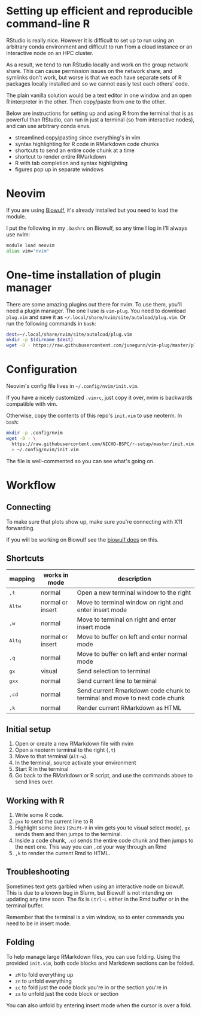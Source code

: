 # Setting up efficient and reproducible command-line R

RStudio is really nice. However it is difficult to set up to run using an
arbitrary conda environment and difficult to run from a cloud instance or an
interactive node on an HPC cluster.

As a result, we tend to run RStudio locally and work on the group network
share. This can cause permission issues on the network share, and symlinks
don't work, but worse is that we each have separate sets of R packages locally
installed and so we cannot easily test each others' code.

The plain vanilla solution would be a text editor in one window and an open
R interpreter in the other. Then copy/paste from one to the other.

Below are instructions for setting up and using R from the terminal that is as
powerful than RStudio, can run in just a terminal (so from interactive nodes),
and can use arbitrary conda envs.

- streamlined copy/pasting since everything's in vim
- syntax highlighting for R code in RMarkdown code chunks
- shortcuts to send an entire code chunk at a time
- shortcut to render entire RMarkdown
- R with tab completion and syntax highlighting
- figures pop up in separate windows

# Neovim

If you are using [Biowulf](https://hpc.nih.gov), it's already installed but you
need to load the module.

I put the following in my `.bashrc` on Biowulf, so any time I log in I'll
always use nvim:

```bash
module load neovim
alias vim="nvim"
```

# One-time installation of plugin manager

There are some amazing plugins out there for nvim. To use them, you'll need
a plugin manager. The one I use is `vim-plug`. You need to download `plug.vim`
and save it as `~/.local/share/nvim/site/autoload/plug.vim`. Or run the
following commands in `bash`:

```bash
dest=~/.local/share/nvim/site/autoload/plug.vim
mkdir -p $(dirname $dest)
wget -O - https://raw.githubusercontent.com/junegunn/vim-plug/master/plug.vim > $dest
```

# Configuration

Neovim's config file lives in `~/.config/nvim/init.vim`.

If you have a nicely customized `.vimrc`, just copy it over, nvim is backwards
compatible with vim.

Otherwise, copy the contents of this repo's `init.vim` to use neoterm. In `bash`:

```bash
mkdir -p .config/nvim
wget -O - \
  https://raw.githubusercontent.com/NICHD-BSPC/r-setup/master/init.vim \
  > ~/.config/nvim/init.vim
```

The file is well-commented so you can see what's going on.

# Workflow

## Connecting

To make sure that plots show up, make sure you're connecting with X11 forwarding.

If you will be working on Biowulf see the [biowulf
docs](https://hpc.nih.gov/docs/connect.html) on this.

## Shortcuts

| mapping                              | works in mode    | description                                                               |
|--------------------------------------|------------------|---------------------------------------------------------------------------|
| <kbd>,</kbd><kbd>t</kbd>             | normal           | Open a new terminal window to the right                                   |
| <kbd>Alt</kbd><kbd>w</kbd>           | normal or insert | Move to terminal window on right and enter insert mode                    |
| <kbd>,</kbd><kbd>w</kbd>             | normal           | Move to terminal on right and enter insert mode                           |
| <kbd>Alt</kbd><kbd>q</kbd>           | normal or insert | Move to buffer on left and enter normal mode                              |
| <kbd>,</kbd><kbd>q</kbd>             | normal           | Move to buffer on left and enter normal mode                              |
| <kbd>g</kbd><kbd>x</kbd>             | visual           | Send selection to terminal                                                |
| <kbd>g</kbd><kbd>x</kbd><kbd>x</kbd> | normal           | Send current line to terminal                                             |
| <kbd>,</kbd><kbd>c</kbd><kbd>d</kbd> | normal           | Send current Rmarkdown code chunk to terminal and move to next code chunk |
| <kbd>,</kbd><kbd>k</kbd>             | normal           | Render current RMarkdown as HTML                                          |

## Initial setup

1. Open or create a new RMarkdown file with nvim
2. Open a neoterm terminal to the right (`,t`)
3. Move to that terminal (`Alt-w`).
4. In the terminal, source activate your environment
5. Start R in the terminal
6. Go back to the RMarkdown or R script, and use the commands above to send
   lines over.

## Working with R

1. Write some R code.
2. `gxx` to send the current line to R
3. Highlight some lines (`Shift-V` in vim gets you to visual select mode), `gx`
   sends them and then jumps to the terminal.
4. Inside a code chunk, `,cd` sends the entire code chunk and then jumps to the
   next one. This way you can `,cd` your way through an Rmd
5. `,k` to render the current Rmd to HTML.

## Troubleshooting

Sometimes text gets garbled when using an interactive node on biowulf. This is
due to a known bug in Slurm, but Biowulf is not intending on updating any time
soon. The fix is `Ctrl-L` either in the Rmd buffer or in the terminal buffer.

Remember that the terminal is a vim window, so to enter commands you need to be
in insert mode.

## Folding

To help manage large RMarkdown files, you can use folding. Using the provided
`init.vim`, both code blocks and Markdown sections can be folded.


- `zM` to fold everything up
- `zn` to unfold everything
- `zc` to fold just the code block you're in or the section you're in
- `za` to unfold just the code block or section

You can also unfold by entering insert mode when the cursor is over a fold.

